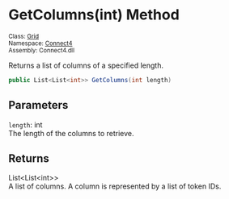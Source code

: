 # GetColumns(int) Method

<sub>Class: [Grid](../Grid.md)  
Namespace: [Connect4](../../Connect4.md)  
Assembly: Connect4.dll</sub>

Returns a list of columns of a specified length.

```cs
public List<List<int>> GetColumns(int length)
```

## Parameters
`length`: int  
The length of the columns to retrieve.

## Returns
List<List\<int>>  
A list of columns. A column is represented by a list of token IDs.